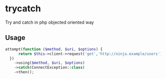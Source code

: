 # trycatch
Try and catch in php objected oriented way

## Usage

```php
attempt(function ($method, $uri, $options) {
      return $this->client->request('get','http://ninja.example/users');
  })
    ->using($method, $uri, $options)
    ->catch(ConnectException::class)
    ->then();
```
